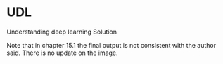 # UDL
Understanding deep learning Solution



Note that in chapter 15.1 the final output is not consistent with the author said. There is no update on the image.
